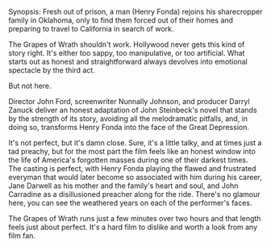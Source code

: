 Synopsis: Fresh out of prison, a man (Henry Fonda) rejoins his sharecropper family in Oklahoma, only to find them forced out of their homes and preparing to travel to California in search of work.

The Grapes of Wrath shouldn't work. Hollywood never gets this kind of story right. It's either too sappy, too manipulative, or too artificial. What starts out as honest and straightforward always devolves into emotional spectacle by the third act. 

But not here.

Director John Ford, screenwriter Nunnally Johnson, and producer Darryl Zanuck deliver an honest adaptation of John Steinbeck's novel that stands by the strength of its story, avoiding all the melodramatic pitfalls, and, in doing so, transforms Henry Fonda into the face of the Great Depression.

It's not perfect, but it's damn close. Sure, it's a little talky, and at times just a tad preachy, but for the most part the film feels like an honest window into the life of America's forgotten masses during one of their darkest times. The casting is perfect, with Henry Fonda playing the flawed and frustrated everyman that would later become so associated with him during his career, Jane Darwell as his mother and the family's heart and soul, and John Carradine as a disillusioned preacher along for the ride. There's no glamour here, you can see the weathered years on each of the performer's faces.

The Grapes of Wrath runs just a few minutes over two hours and that length feels just about perfect. It's a hard film to dislike and worth a look from any film fan.
